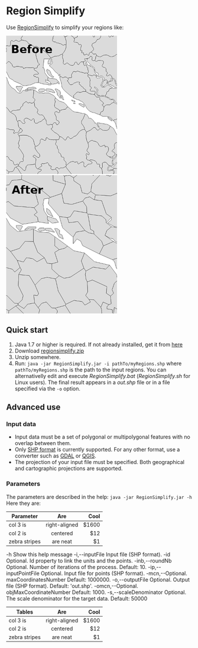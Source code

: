 # Region Simplify

Use [RegionSimplify](https://github.com/eurostat/EuroGen/blob/master/regionsimplify.md) to simplify your regions like:

![Before](https://github.com/eurostat/EuroGen/raw/master/img/ini_.png) ![After](https://github.com/eurostat/EuroGen/raw/master/img/fin_5M_.png)

## Quick start

1. Java 1.7 or higher is required. If not already installed, get it from [here](https://www.java.com/)
2. Download [regionsimplify.zip](https://github.com/eurostat/EuroGen/blob/master/regionsimplify/regionsimplify-1.3.1.zip?raw=true)
3. Unzip somewhere.
4. Run: `java -jar RegionSimplify.jar -i pathTo/myRegions.shp` where `pathTo/myRegions.shp` is the path to the input regions. You can alternativelly edit and execute *RegionSimplify.bat* (*RegionSimplify.sh* for Linux users). The final result appears in a *out.shp* file or in a file specified via the `-o` option.

## Advanced use

### Input data

* Input data must be a set of polygonal or multipolygonal features with no overlap between them.
* Only [SHP format](https://en.wikipedia.org/wiki/Shapefile) is currently supported. For any other format, use a converter such as [GDAL](http://www.gdal.org/) or [QGIS](https://www.qgis.org/).
* The projection of your input file must be specified. Both geographical and cartographic projections are supported.

### Parameters

The parameters are described in the help: `java -jar RegionSimplify.jar -h`
Here they are:

| Parameter | Are           | Cool  |
| ------------- |:-------------:| -----:|
| col 3 is      | right-aligned | $1600 |
| col 2 is      | centered      |   $12 |
| zebra stripes | are neat      |    $1 |


-h                                               Show this help message
 -i,--inputFile <file>                            Input file (SHP format).
 -id <string>                                     Optional. Id property to
                                                  link the units and the
                                                  points.
 -inb,--roundNb <int>                             Optional. Number of
                                                  iterations of the
                                                  process. Default: 10.
 -ip,--inputPointFile <file>                      Optional. Input file for
                                                  points (SHP format).
 -mcn,--Optional. maxCoordinatesNumber <int>      Default: 1000000.
 -o,--outputFile <file>                           Optional. Output file
                                                  (SHP format). Default:
                                                  'out.shp'.
 -omcn,--Optional. objMaxCoordinateNumber <int>   Default: 1000.
 -s,--scaleDenominator <double>                   Optional. The scale
                                                  denominator for the
                                                  target data. Default:
                                                  50000



| Tables        | Are           | Cool  |
| ------------- |:-------------:| -----:|
| col 3 is      | right-aligned | $1600 |
| col 2 is      | centered      |   $12 |
| zebra stripes | are neat      |    $1 |




<TODO make available file chooser>
<TODO parameter file>
<TODO Publish topology checker and topology corrector>
<TODO describe principles>
<TODO >